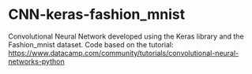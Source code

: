 # CNN-keras-fashion_mnist
Convolutional Neural Network developed using the Keras library and the Fashion_mnist dataset.
Code based on the tutorial: <https://www.datacamp.com/community/tutorials/convolutional-neural-networks-python>
